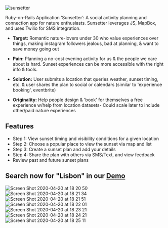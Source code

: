 ![sunsetter](https://user-images.githubusercontent.com/5489258/79816415-cd17e280-8348-11ea-95a0-337f9d6402f9.png)

Ruby-on-Rails Application ’Sunsetter’: A social activity planning and connection app for nature enthusiasts. Sunsetter leverages JS, MapBox, and uses Twilio for SMS integration.

* **Target:** Romantic nature-lovers under 30 who value experiences over things, making instagram followers jealous, bad at planning, & want to save money going out

* **Pain:** Planning a no-cost evening activity for us & the people we care about is hard. Sunset experiences can be more accessible with the right info & tools.

* **Solution:** User submits a location that queries weather, sunset timing, etc. & user shares the plan to social or calendars (similar to 'experience booking', eventbrite)

* **Originality:** Help people design & 'book' for themselves a free experience w/help from location datasets- Could scale later to include other/paid nature experiences

## Features
* Step 1: View sunset timing and visibility conditions for a given location
* Step 2: Choose a popular place to view the sunset via map and list
* Step 3: Create a sunset plan and add your details
* Step 4: Share the plan with others via SMS/Text, and view feedback
* Review past and future sunset plans

## Search now for "Lisbon" in our [Demo](http://sunsetter.site/)
![Screen Shot 2020-04-20 at 18 20 50](https://user-images.githubusercontent.com/5489258/79811354-414b8980-833b-11ea-9004-ae0a109ed23f.png)
![Screen Shot 2020-04-20 at 18 21 34](https://user-images.githubusercontent.com/5489258/79811356-43ade380-833b-11ea-8428-9e0bca9594dd.png)
![Screen Shot 2020-04-20 at 18 21 51](https://user-images.githubusercontent.com/5489258/79811358-46103d80-833b-11ea-9f46-6dde89d87416.png)
![Screen Shot 2020-04-20 at 18 22 01](https://user-images.githubusercontent.com/5489258/79811366-49a3c480-833b-11ea-9f5e-0cebce38cfbc.png)
![Screen Shot 2020-04-20 at 18 23 21](https://user-images.githubusercontent.com/5489258/79811370-4c9eb500-833b-11ea-9e88-1d931bcb99f9.png)
![Screen Shot 2020-04-20 at 18 24 21](https://user-images.githubusercontent.com/5489258/79811372-4d374b80-833b-11ea-8f02-158212ce2eb0.png)
![Screen Shot 2020-04-20 at 18 25 11](https://user-images.githubusercontent.com/5489258/79811375-4e687880-833b-11ea-9f09-74b21730dc79.png)
